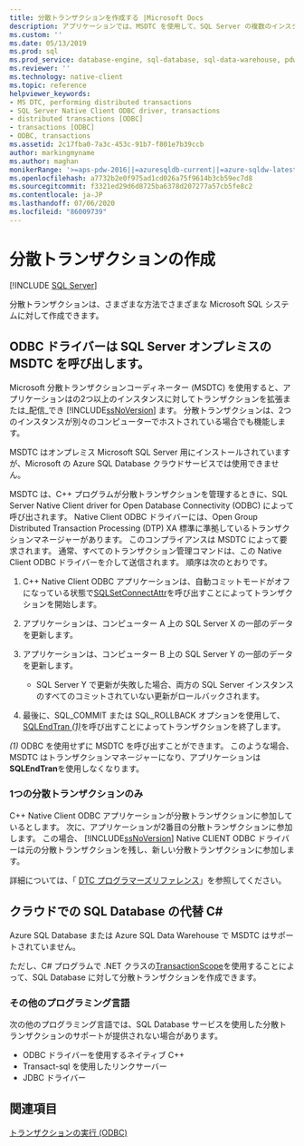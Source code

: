 ```yaml
---
title: 分散トランザクションを作成する |Microsoft Docs
description: アプリケーションでは、MSDTC を使用して、SQL Server の複数のインスタンスにわたってトランザクションを拡張または分散できます。 .NET クラスは、トランザクションを配布することもできます。
ms.custom: ''
ms.date: 05/13/2019
ms.prod: sql
ms.prod_service: database-engine, sql-database, sql-data-warehouse, pdw
ms.reviewer: ''
ms.technology: native-client
ms.topic: reference
helpviewer_keywords:
- MS DTC, performing distributed transactions
- SQL Server Native Client ODBC driver, transactions
- distributed transactions [ODBC]
- transactions [ODBC]
- ODBC, transactions
ms.assetid: 2c17fba0-7a3c-453c-91b7-f801e7b39ccb
author: markingmyname
ms.author: maghan
monikerRange: '>=aps-pdw-2016||=azuresqldb-current||=azure-sqldw-latest||>=sql-server-2016||=sqlallproducts-allversions||>=sql-server-linux-2017||=azuresqldb-mi-current'
ms.openlocfilehash: a7732b2e0f975ad1cd026a75f9614b3cb59ec7d8
ms.sourcegitcommit: f3321ed29d6d8725ba6378d207277a57cb5fe8c2
ms.contentlocale: ja-JP
ms.lasthandoff: 07/06/2020
ms.locfileid: "86009739"
---
```

# <a name="create-a-distributed-transaction"></a>分散トランザクションの作成

[!INCLUDE [SQL Server](../../../includes/applies-to-version/sql-asdb-asdbmi-asa-pdw.md)]

<!--
The following includes .md file is Empty, as of long before 2019/May/13.
/includes/snac-deprecated.md
-->


分散トランザクションは、さまざまな方法でさまざまな Microsoft SQL システムに対して作成できます。

## <a name="odbc-driver-calls-the-msdtc-for-sql-server-on-premises"></a>ODBC ドライバーは SQL Server オンプレミスの MSDTC を呼び出します。

Microsoft 分散トランザクションコーディネーター (MSDTC) を使用すると、アプリケーションはの2つ以上のインスタンスに対してトランザクションを拡張または_配信_でき [!INCLUDE[ssNoVersion](../../../includes/ssnoversion-md.md)] ます。 分散トランザクションは、2つのインスタンスが別々のコンピューターでホストされている場合でも機能します。

MSDTC はオンプレミス Microsoft SQL Server 用にインストールされていますが、Microsoft の Azure SQL Database クラウドサービスでは使用できません。

MSDTC は、C++ プログラムが分散トランザクションを管理するときに、SQL Server Native Client driver for Open Database Connectivity (ODBC) によって呼び出されます。 Native Client ODBC ドライバーには、Open Group Distributed Transaction Processing (DTP) XA 標準に準拠しているトランザクションマネージャーがあります。 このコンプライアンスは MSDTC によって要求されます。 通常、すべてのトランザクション管理コマンドは、この Native Client ODBC ドライバーを介して送信されます。 順序は次のとおりです。

1. C++ Native Client ODBC アプリケーションは、自動コミットモードがオフになっている状態で[SQLSetConnectAttr](../../../relational-databases/native-client-odbc-api/sqlsetconnectattr.md)を呼び出すことによってトランザクションを開始します。

2. アプリケーションは、コンピューター A 上の SQL Server X の一部のデータを更新します。

3. アプリケーションは、コンピューター B 上の SQL Server Y の一部のデータを更新します。
    - SQL Server Y で更新が失敗した場合、両方の SQL Server インスタンスのすべてのコミットされていない更新がロールバックされます。

4. 最後に、SQL_COMMIT または SQL_ROLLBACK オプションを使用して、 [SQLEndTran _(1)_](../../../relational-databases/native-client-odbc-api/sqlendtran.md)を呼び出すことによってトランザクションを終了します。

_(1)_ ODBC を使用せずに MSDTC を呼び出すことができます。 このような場合、MSDTC はトランザクションマネージャーになり、アプリケーションは**SQLEndTran**を使用しなくなります。

### <a name="only-one-distributed-transaction"></a>1つの分散トランザクションのみ

C++ Native Client ODBC アプリケーションが分散トランザクションに参加しているとします。 次に、アプリケーションが2番目の分散トランザクションに参加します。 この場合、 [!INCLUDE[ssNoVersion](../../../includes/ssnoversion-md.md)] Native CLIENT ODBC ドライバーは元の分散トランザクションを残し、新しい分散トランザクションに参加します。

詳細については、「 [DTC プログラマーズリファレンス](https://docs.microsoft.com/previous-versions/windows/desktop/ms686108\(v=vs.85\))」を参照してください。

## <a name="c-alternative-for-sql-database-in-the-cloud"></a>クラウドでの SQL Database の代替 C#

Azure SQL Database または Azure SQL Data Warehouse で MSDTC はサポートされていません。

ただし、C# プログラムで .NET クラスの[TransactionScope](/dotnet/api/system.transactions.transactionscope)を使用することによって、SQL Database に対して分散トランザクションを作成できます。

### <a name="other-programming-languages"></a>その他のプログラミング言語

次の他のプログラミング言語では、SQL Database サービスを使用した分散トランザクションのサポートが提供されない場合があります。

- ODBC ドライバーを使用するネイティブ C++
- Transact-sql を使用したリンクサーバー
- JDBC ドライバー

## <a name="see-also"></a>関連項目

[トランザクションの実行 (ODBC)](performing-transactions-in-odbc.md)

